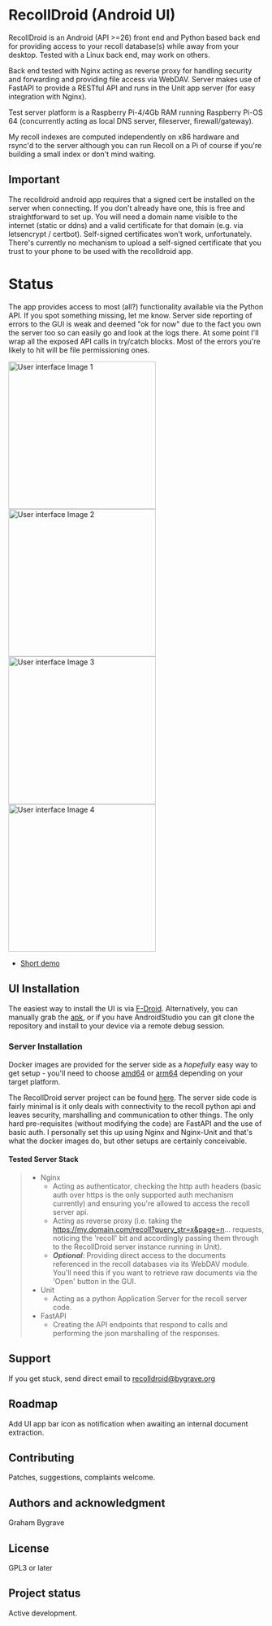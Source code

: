 # RecollDroid (Android UI)
RecollDroid is an Android (API >=26) front end and Python based back end for providing access to your recoll database(s) while away from your desktop.  Tested with a Linux back end, may work on others.

Back end tested with Nginx acting as reverse proxy for handling security and forwarding and providing file access via WebDAV.  Server makes use of FastAPI to provide a RESTful API and runs in the Unit app server (for easy integration with Nginx).

Test server platform is a Raspberry Pi-4/4Gb RAM running Raspberry Pi-OS 64 (concurrently acting as local DNS server, fileserver, firewall/gateway).

My recoll indexes are computed independently on x86 hardware and rsync'd to the server although you can run Recoll on a Pi of course if you're building a small index or don't mind waiting.

## Important
The recolldroid android app requires that a signed cert be installed on the server when connecting.  If you don't already have one, this is free and straightforward to set up.  You will need a domain name visible to the internet (static or ddns) and a valid certificate for that domain (e.g. via letsencrypt / certbot). Self-signed certificates won't work, unfortunately.  There's currently no mechanism to upload a self-signed certificate that you trust to your phone to be used with the recolldroid app.

# Status
The app provides access to most (all?) functionality available via the Python API.  If you spot something missing, let me know.  Server side reporting of errors to the GUI is weak and deemed "ok for now" due to the fact you own the server too so can easily go and look at the logs there.  At some point I'll wrap all the exposed API calls in try/catch blocks.  Most of the errors you're likely to hit will be file permissioning ones.

<img width="290" src="images/RecollDroidUi_0.jpg?ref_type=heads" alt="User interface Image 1">
<img width="290" src="images/RecollDroidUi_1.jpg?ref_type=heads" alt="User interface Image 2">
<img width="290" src="images/RecollDroidUi_2.jpg?ref_type=heads" alt="User interface Image 3">
<img width="290" src="images/RecollDroidUi_3.jpg?ref_type=heads" alt="User interface Image 4">

- [Short demo](https://www.youtube.com/watch?v=6-GL3RcGAZk)


## UI Installation
The easiest way to install the UI is via [F-Droid](https://f-droid.org/en/packages/org.grating.recolldroid/).  Alternatively, you can manually grab the [apk](https://gitlab.com/gbygrave/recolldroid/-/releases/v1.1/downloads/app-release.apk), or if you have AndroidStudio you can git clone the repository and install to your device via a remote debug session.  

### Server Installation
Docker images are provided for the server side as a _hopefully_ easy way to get setup - you'll need to choose [amd64](https://gitlab.com/gbygrave/recolldroid-server/container_registry/8048769) or [arm64](https://gitlab.com/gbygrave/recolldroid-server/container_registry/8048770) depending on your target platform.

The RecollDroid server project can be found [here](https://gitlab.com/gbygrave/recolldroid-server).  The server side code is fairly minimal is it only deals with connectivity to the recoll python api and leaves security, marshalling and communication to other things.  The only hard pre-requisites (without modifying the code) are FastAPI and the use of basic auth.  I personally set this up using Nginx and Nginx-Unit and that's what the docker images do, but other setups are certainly conceivable.

#### Tested Server Stack
> - Nginx
>   - Acting as authenticator, checking the http auth headers (basic auth over https is the only supported auth mechanism currently) and ensuring you're allowed to access the recoll server api.
>   - Acting as reverse proxy (i.e. taking the https://my.domain.com/recoll?query_str=x&page=n... requests, noticing the 'recoll' bit and accordingly passing them through to the RecollDroid server instance running in Unit).
>   - _**Optional**_: Providing direct access to the documents referenced in the recoll databases via its WebDAV module.  You'll need this if you want to retrieve raw documents via the 'Open' button in the GUI.
> - Unit
>   - Acting as a python Application Server for the recoll server code.
> - FastAPI
>   - Creating the API endpoints that respond to calls and performing the json marshalling of the responses.


## Support
If you get stuck, send direct email to recolldroid@bygrave.org

## Roadmap
Add UI app bar icon as notification when awaiting an internal document extraction.

## Contributing
Patches, suggestions, complaints welcome.

## Authors and acknowledgment
Graham Bygrave

## License
GPL3 or later

## Project status
Active development.
